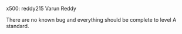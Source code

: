 x500: reddy215
Varun Reddy

There are no known bug and everything should be complete to level A standard.